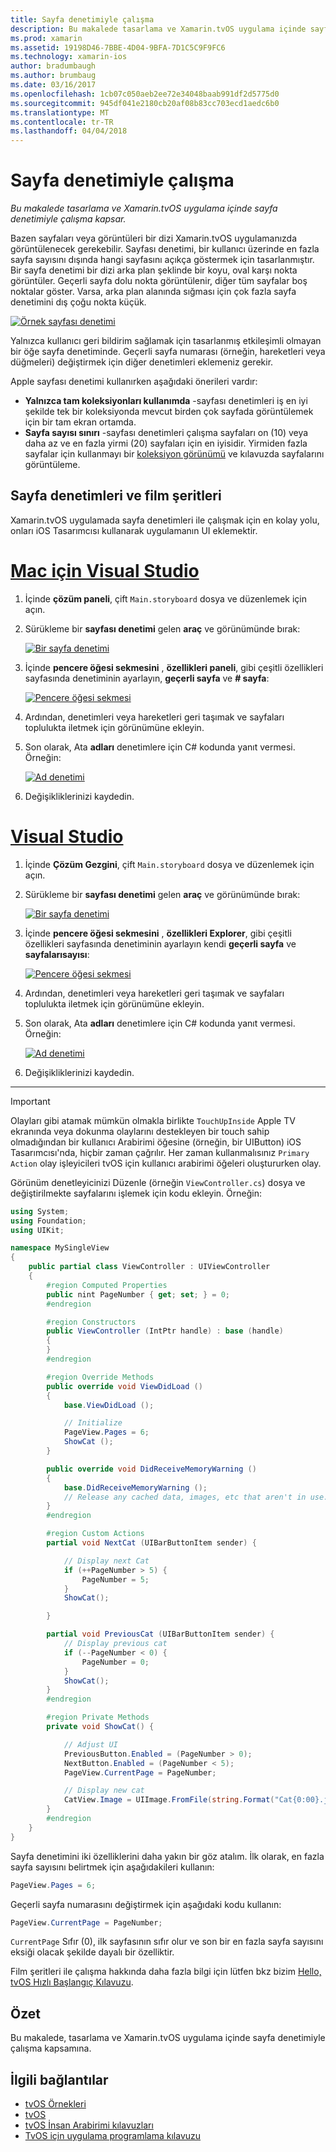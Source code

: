 ```yaml
---
title: Sayfa denetimiyle çalışma
description: Bu makalede tasarlama ve Xamarin.tvOS uygulama içinde sayfa denetimiyle çalışma kapsar.
ms.prod: xamarin
ms.assetid: 19198D46-7BBE-4D04-9BFA-7D1C5C9F9FC6
ms.technology: xamarin-ios
author: bradumbaugh
ms.author: brumbaug
ms.date: 03/16/2017
ms.openlocfilehash: 1cb07c050aeb2ee72e34048baab991df2d5775d0
ms.sourcegitcommit: 945df041e2180cb20af08b83cc703ecd1aedc6b0
ms.translationtype: MT
ms.contentlocale: tr-TR
ms.lasthandoff: 04/04/2018
---
```

# <a name="working-with-page-control"></a>Sayfa denetimiyle çalışma

_Bu makalede tasarlama ve Xamarin.tvOS uygulama içinde sayfa denetimiyle çalışma kapsar._

Bazen sayfaları veya görüntüleri bir dizi Xamarin.tvOS uygulamanızda görüntülenecek gerekebilir. Sayfası denetimi, bir kullanıcı üzerinde en fazla sayfa sayısını dışında hangi sayfasını açıkça göstermek için tasarlanmıştır. Bir sayfa denetimi bir dizi arka plan şeklinde bir koyu, oval karşı nokta görüntüler. Geçerli sayfa dolu nokta görüntülenir, diğer tüm sayfalar boş noktalar göster. Varsa, arka plan alanında sığması için çok fazla sayfa denetimini dış çoğu nokta küçük.

[![](page-controls-images/page01.png "Örnek sayfası denetimi")](page-controls-images/page01.png#lightbox)

Yalnızca kullanıcı geri bildirim sağlamak için tasarlanmış etkileşimli olmayan bir öğe sayfa denetiminde. Geçerli sayfa numarası (örneğin, hareketleri veya düğmeleri) değiştirmek için diğer denetimleri eklemeniz gerekir.

Apple sayfası denetimi kullanırken aşağıdaki önerileri vardır:

- **Yalnızca tam koleksiyonları kullanımda** -sayfası denetimleri iş en iyi şekilde tek bir koleksiyonda mevcut birden çok sayfada görüntülemek için bir tam ekran ortamda.
- **Sayfa sayısı sınırı** -sayfası denetimleri çalışma sayfaları on (10) veya daha az ve en fazla yirmi (20) sayfaları için en iyisidir. Yirmiden fazla sayfalar için kullanmayı bir [koleksiyon görünümü](~/ios/tvos/user-interface/collection-views.md) ve kılavuzda sayfalarını görüntüleme.

<a name="Page-Controls-and-Storyboards" />

## <a name="page-controls-and-storyboards"></a>Sayfa denetimleri ve film şeritleri

Xamarin.tvOS uygulamada sayfa denetimleri ile çalışmak için en kolay yolu, onları iOS Tasarımcısı kullanarak uygulamanın UI eklemektir.

# <a name="visual-studio-for-mactabvsmac"></a>[Mac için Visual Studio](#tab/vsmac)

    
1. İçinde **çözüm paneli**, çift `Main.storyboard` dosya ve düzenlemek için açın.
1. Sürükleme bir **sayfası denetimi** gelen **araç** ve görünümünde bırak: 

    [![](page-controls-images/page02.png "Bir sayfa denetimi")](page-controls-images/page02.png#lightbox)
1. İçinde **pencere öğesi sekmesini** , **özellikleri paneli**, gibi çeşitli özellikleri sayfasında denetiminin ayarlayın, **geçerli sayfa** ve **# sayfa**: 

    [![](page-controls-images/page03.png "Pencere öğesi sekmesi")](page-controls-images/page03.png#lightbox)
1. Ardından, denetimleri veya hareketleri geri taşımak ve sayfaları toplulukta iletmek için görünümüne ekleyin.
1. Son olarak, Ata **adları** denetimlere için C# kodunda yanıt vermesi. Örneğin: 

    [![](page-controls-images/page04.png "Ad denetimi")](page-controls-images/page04.png#lightbox)
1. Değişikliklerinizi kaydedin.
    

# <a name="visual-studiotabvswin"></a>[Visual Studio](#tab/vswin)

    
1. İçinde **Çözüm Gezgini**, çift `Main.storyboard` dosya ve düzenlemek için açın.
1. Sürükleme bir **sayfası denetimi** gelen **araç** ve görünümünde bırak: 

    [![](page-controls-images/page02-vs.png "Bir sayfa denetimi")](page-controls-images/page02-vs.png#lightbox)
1. İçinde **pencere öğesi sekmesini** , **özellikleri Explorer**, gibi çeşitli özellikleri sayfasında denetiminin ayarlayın kendi **geçerli sayfa** ve **sayfalarısayısı**: 

    [![](page-controls-images/page03-vs.png "Pencere öğesi sekmesi")](page-controls-images/page03-vs.png#lightbox)
1. Ardından, denetimleri veya hareketleri geri taşımak ve sayfaları toplulukta iletmek için görünümüne ekleyin.
1. Son olarak, Ata **adları** denetimlere için C# kodunda yanıt vermesi. Örneğin: 

    [![](page-controls-images/page04-vs.png "Ad denetimi")](page-controls-images/page04-vs.png#lightbox)
1. Değişikliklerinizi kaydedin.
    

-----

> [!IMPORTANT]
> Olayları gibi atamak mümkün olmakla birlikte `TouchUpInside` Apple TV ekranında veya dokunma olaylarını destekleyen bir touch sahip olmadığından bir kullanıcı Arabirimi öğesine (örneğin, bir UIButton) iOS Tasarımcısı'nda, hiçbir zaman çağrılır. Her zaman kullanmalısınız `Primary Action` olay işleyicileri tvOS için kullanıcı arabirimi öğeleri oluştururken olay.




Görünüm denetleyicinizi Düzenle (örneğin `ViewController.cs`) dosya ve değiştirilmekte sayfalarını işlemek için kodu ekleyin. Örneğin:

```csharp
using System;
using Foundation;
using UIKit;

namespace MySingleView
{
    public partial class ViewController : UIViewController
    {
        #region Computed Properties
        public nint PageNumber { get; set; } = 0;
        #endregion

        #region Constructors
        public ViewController (IntPtr handle) : base (handle)
        {
        }
        #endregion

        #region Override Methods
        public override void ViewDidLoad ()
        {
            base.ViewDidLoad ();

            // Initialize
            PageView.Pages = 6;
            ShowCat ();
        }

        public override void DidReceiveMemoryWarning ()
        {
            base.DidReceiveMemoryWarning ();
            // Release any cached data, images, etc that aren't in use.
        }
        #endregion

        #region Custom Actions
        partial void NextCat (UIBarButtonItem sender) {

            // Display next Cat
            if (++PageNumber > 5) {
                PageNumber = 5;
            }
            ShowCat();

        }

        partial void PreviousCat (UIBarButtonItem sender) {
            // Display previous cat
            if (--PageNumber < 0) {
                PageNumber = 0;
            }
            ShowCat();
        }
        #endregion

        #region Private Methods
        private void ShowCat() {

            // Adjust UI
            PreviousButton.Enabled = (PageNumber > 0);
            NextButton.Enabled = (PageNumber < 5);
            PageView.CurrentPage = PageNumber;

            // Display new cat
            CatView.Image = UIImage.FromFile(string.Format("Cat{0:00}.jpg",PageNumber+1));
        }
        #endregion
    }
}
```

Sayfa denetimini iki özelliklerini daha yakın bir göz atalım. İlk olarak, en fazla sayfa sayısını belirtmek için aşağıdakileri kullanın:

```csharp
PageView.Pages = 6;
```

Geçerli sayfa numarasını değiştirmek için aşağıdaki kodu kullanın:

```csharp
PageView.CurrentPage = PageNumber;
```

`CurrentPage` Sıfır (0), ilk sayfasının sıfır olur ve son bir en fazla sayfa sayısını eksiği olacak şekilde dayalı bir özelliktir.

Film şeritleri ile çalışma hakkında daha fazla bilgi için lütfen bkz bizim [Hello, tvOS Hızlı Başlangıç Kılavuzu](~/ios/tvos/get-started/hello-tvos.md). 

<a name="Summary" />

## <a name="summary"></a>Özet

Bu makalede, tasarlama ve Xamarin.tvOS uygulama içinde sayfa denetimiyle çalışma kapsamına.



## <a name="related-links"></a>İlgili bağlantılar

- [tvOS Örnekleri](https://developer.xamarin.com/samples/tvos/all/)
- [tvOS](https://developer.apple.com/tvos/)
- [tvOS İnsan Arabirimi kılavuzları](https://developer.apple.com/tvos/human-interface-guidelines/)
- [TvOS için uygulama programlama kılavuzu](https://developer.apple.com/library/prerelease/tvos/documentation/General/Conceptual/AppleTV_PG/)

